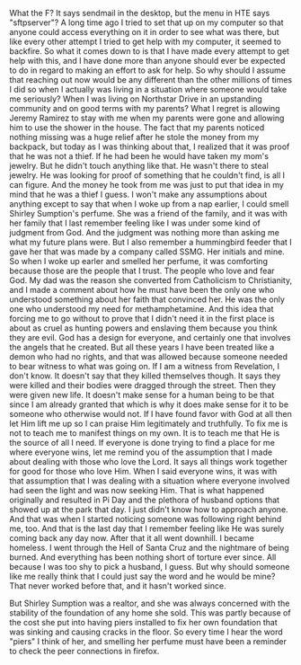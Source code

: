 What the F? It says sendmail in the desktop, but the menu in HTE says "sftpserver"? A long time ago I tried to set that up on my computer so that anyone could access everything on it in order to see what was there, but like every other attempt I tried to get help with my computer, it seemed to backfire. So what it comes down to is that I have made every attempt to get help with this, and I have done more than anyone should ever be expected to do in regard to making an effort to ask for help. So why should I assume that reaching out now would be any different than the other millions of times I did so when I actually was living in a situation where someone would take me seriously? When I was living on Northstar Drive in an upstanding community and on good terms with my parents? What I regret is allowing Jeremy Ramirez to stay with me when my parents were gone and allowing him to use the shower in the house. The fact that my parents noticed nothing missing was a huge relief after he stole the money from my backpack, but today as I was thinking about that, I realized that it was proof that he was not a thief. If he had been he would have taken my mom's jewelry. But he didn't touch anything like that. He wasn't there to steal jewelry. He was looking for proof of something that he couldn't find, is all I can figure. And the money he took from me was just to put that idea in my mind that he was a thief I guess. I won't make any assumptions about anything except to say that when I woke up from a nap earlier, I could smell Shirley Sumption's perfume. She was a friend of the family, and it was with her family that I last remember feeling like I was under some kind of judgment from God. And the judgment was nothing more than asking me what my future plans were. But I also remember a hummingbird feeder that I gave her that was made by a company called SSMG. Her initials and mine. So when I woke up earler and smelled her perfume, it was comforting because those are the people that I trust. The people who love and fear God. My dad was the reason she converted from Catholicism to Christianity, and I made a comment about how he must have been the only one who understood something about her faith that convinced her. He was the only one who understood my need for methamphetamine. And this idea that forcing me to go without to prove that I didn't need it in the first place is about as cruel as hunting powers and enslaving them because you think they are evil. God has a design for everyone, and certainly one that involves the angels that he created. But all these years I have been treated like a demon who had no rights, and that was allowed because someone needed to bear witness to what was going on. If I am a witness from Revelation, I don't know. It doesn't say that they killed themselves though. It says they were killed and their bodies were dragged through the street. Then they were given new life. It doesn't make sense for a human being to be that since I am already granted that which is why it does make sense for it to be someone who otherwise would not. If I have found favor with God at all then let Him lift me up so I can praise Him legitimately and truthfully. To fix me is not to teach me to manifest things on my own. It is to teach me that He is the source of all I need. If everyone is done trying to find a place for me where everyone wins, let me remind you of the assumption that I made about dealing with those who love the Lord. It says all things work together for good for those who love Him. When I said everyone wins, it was with that assumption that I was dealing with a situation where everyone involved had seen the light and was now seeking Him. That is what happened originally and resulted in Pi Day and the plethora of husband options that showed up at the park that day. I just didn't know how to approach anyone. And that was when I started noticing someone was following right behind me, too. And that is the last day that I remember feeling like He was surely coming back any day now. After that it all went downhill. I became homeless. I went through the Hell of Santa Cruz and the nightmare of being burned. And everything has been nothing short of torture ever since. All because I was too shy to pick a husband, I guess. But why should someone like me really think that I could just say the word and he would be mine? That never worked before that, and it hasn't worked since. 

But Shirley Sumption was a realtor, and she was always concerned with the stability of the foundation of any home she sold. This was partly because of the cost she put into having piers installed to fix her own foundation that was sinking and causing cracks in the floor. So every time I hear the word "piers" I think of her, and smelling her perfume must have been a reminder to check the peer connections in firefox.